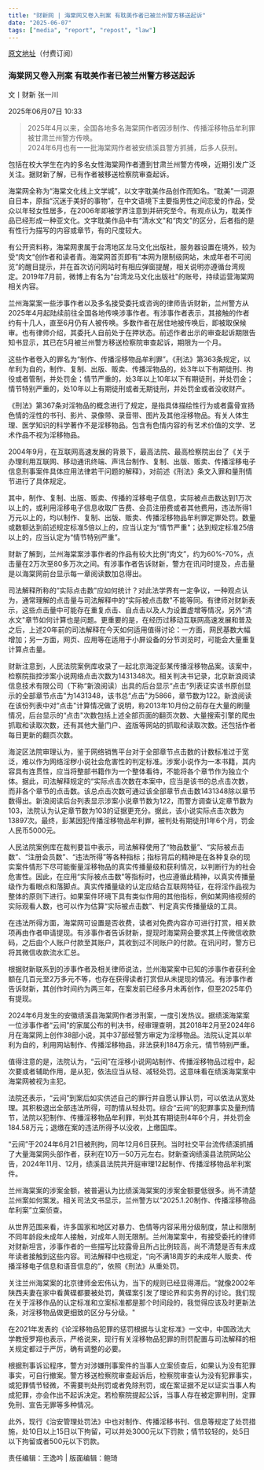 ```yaml
---
title: "财新网 | 海棠网又卷入刑案 有耽美作者已被兰州警方移送起诉" 
date: "2025-06-07"
tags: ["media", "report", "repost", "law"] 
---
```


[原文地址](https://china.caixin.com/2025-06-07/102328114.html)（付费订阅）

### 海棠网又卷入刑案 有耽美作者已被兰州警方移送起诉

文丨财新 张一川

2025年06月07日 10:33

> 2025年4月以来，全国各地多名海棠网作者因涉制作、传播淫移物品牟利罪被甘肃兰州警方传唤。  
> 2024年6月也有一一批海棠网作者被安绩溪县警方抓捕，后多人获刑。

包括在校大学生在内的多名女性海棠网作者遭到甘肃兰州警方传唤，近期引发广泛关注。据财新了解，已有作者被移送检察院审查起诉。

海棠网全称为“海棠文化线上文学城”，以文字耽美作品创作而知名。“耽美"一词源自日本，原指“沉迷于美好的事物”，在中文语境下主要指男性之间恋爱的作品，受众以年轻女性居多，在2006年即被学界注意到并研究至今。有观点认为，耽美作品已经形成一种亚文化。文字耽美作品中有“清水文"和“肉文"的区分，后者指的是有性行为描写的内容或章节，有的尺度较大。

有公开资料称，海棠网隶属于台湾地区龙马文化出版社，服务器设置在境外，较为受“肉文“创作者和读者青。海棠网首页即有“本网为限制级网站，未成年者不可阅览”的醒目提示，并在首次访问网站时有相应弹窗提醒，相关说明亦遵循台湾规定。2019年7月前，微博上有名为“台湾龙马文化出版社"的账号，持续运营海棠网相关内容。

兰州海棠案一些涉事作者以及多名接受委托或咨询的律师告诉财新，兰州警方从2025年4月起陆续前往全国各地传唤涉事作者。有涉事作者表示，其接触的作者约有十几人，直至6月仍有人被传唤。多数作者在居住地被传唤后，即被取保候审。也有律师介绍，其委托人自前处于在押状态。前述作者出示的审查起诉期限告知书显示，其已在5月被兰州警方移送检察院审查起诉，期限为一个月。

这些作者卷入的罪名为“制作、传播淫移物品牟利罪”。《刑法》第363条规定，以牟利为自的，制作、复制、出版、贩卖、传播淫物品的，处3年以下有期徒刑、拘役或者管制，并处罚金；情节严重的，处3年以上10年以下有期徒刑，并处罚金；情节特别严重的，处10年以上有期徒刑或者无期徒刑，并处罚金或者没收财产。

《刑法》第367条对淫物品的概念进行了规定，是指具体描绘性行为或者露骨宣扬色情的淫性的书刊、影片、录像带、录音带、图片及其他淫移物品。有关人体生理、医学知识的科学著作不是淫移物品。包含有色情内容的有艺术价值的文学、艺术作品不视为淫移物品。

2004年9月，在互联网高速发展的背景下，最高法院、最高检察院出台了《关于办理利用互联网、移动通讯终端、声讯台制作、复制、出版、贩卖、传播淫移电子信息刑事案件具体应用法律若干问题的解释》，对前述《刑法》条文入罪和量刑情节进行了具体规定。

其中，制作、复制、出版、贩卖、传播的淫移电子信息，实际被点击数达到1万次以上的，或利用淫移电子信息收取广告费、会员注册费或者其他费用，违法所得1万元以上的，均以制作、复制、出版、贩卖、传播淫移物品牟利罪定罪处罚。数量或数额达到前述规定标准5倍以上的，应当认定为“情节严重"；达到规定标准25倍以上的，应当认定为“情节特别严重”。

财新了解到，兰州海棠案涉事作者的作品有较大比例“肉文”，约为60%-70%，点击量在2万次至80多万次之间。有涉事作者告诉财新，警方在讯问时提及，点击量是以海棠网前台显示每一章阅读数加总得出。

司法解释所称的“实际点击数"应如何统计？对此法学界有一定争议，一种观点认为，通常理解的点击量与司法解释中的“实际被点击数"不能等同。有律师对财新表示，这些点击量中可能存在重复点击、自点击以及人为设置虚增等情况，另外“清水文"章节如何计算也是问题。更重要的是，在经历过移动互联网高速发展和普及之后，上述20年前的司法解释在今天如何适用值得讨论：一方面，网民基数大幅增加；另一方面，网页、应用等在适用于小屏设备的分节浏览时，可能会大量重复计算点击量。

财新注意到，人民法院案例库收录了一起北京海淀彭某传播淫移物品案。该案中，检察院指控涉案小说网络点击次数为1431348次。相关判决书记录，北京新浪阅读信息技术有限公司（下称“新浪阅读）出具的后台显示“点击“列表证实该书原创显示的全部章节点击"为1431348，该书总“点击"为5866，章节数为122。新浪阅读在该份列表中对“点击"计算情况做了说明，称2013年10月份之前存在大量的刷量情况，后台显示的“点击"次数包括上述全部页面的翻页次数、大量搜索引擎的爬虫抓取和读取次数，还有其他大量门户、盗版等网站的抓取和读取次数。还包括作者每日更新的翻页次数。

海淀区法院审理认为，鉴于网络销售平台对于全部章节点击数的计数标准过于宽泛，难以作为网络淫秽小说社会危害性的判定标准。涉案小说作为一本书籍，其内容具有连贯性，应当将整部书籍作为一个整体看待，不能将各个章节作为独立个体。据此，司法解释规定的“实际点击次数在本案中，应当是该书的总点击次数，而非各个章节的点击数。该总点击次数可通过该全部章节点击数1431348除以章节数得出。新浪阅读后台列表显示涉案小说章节数为122，而警方调查认定章节数为 103，法院认为认定章节数为103的证据更充分。据此，该小说实际点击次数为 13897次。最终，彭某因犯传播淫移物品牟利罪，被判处有期徒刑1年6个月，罚金人民币5000元。

人民法院案例库在裁判要旨中表示，司法解释使用了“物品数量”、“实际被点击数”、“注册会员数”、“违法所得”等各种指标；指标背后的精神是在各种复杂的现实案件情形下尽可能衡量淫移物品的真实传播量级和获利情况，以判断行为的社会危害性。因此，在应用“实际被点击数"等指标时，也应遵循此精神，以真实传播量级作为看眼点和落脚点。真实传播量级的认定应结合互联网特征，在将淫作品视为整体的原则下进行。如果案件环境下具有类似作用的其他指标，例如某网络视频的实际观看人数，也可以作为估算“实际被点击数”、判定真实传播量级的工具。

在违法所得方面，海棠网可设置是否收费，读者对免费内容亦可进行打赏，相关款项再由作者申请提现。有涉事作者告诉财新，提现时海棠网会要求其上传微信收款码，之后由个人账户付款至其账户，其收到过不同账户的付款。在讯问时，警方已将其微信收款流水汇总。

根据财新联系到的涉事作者及相关律师说法，兰州海棠案中已知的涉事作者获利金额在几百元至2万多元不等，也存在获得读者打赏但从未提现的情况。有涉事作者告诉财新，其创作时间约为两三年，在案发前已经多月未再创作，但至2025年仍有提现。

2024年6月发生的安徽绩溪县海棠网作者涉刑案，一度引发热议。据绩溪海棠案一位涉事作者“云间”的家属公布的判决书，经审理查明，其2018年2月至2024年6 月在海棠网上创作38部小说，其中37部经警方审定为淫移物品。法院认定其以牟利为自的，利用网站制作、传播淫移物品，非法获利184万余元，情节特别严重。

值得注意的是，法院认为，“云间”在淫移小说网站制作、传播淫移物品过程中，起次要或者辅助作用，是从犯，依法应当从轻、减轻处罚。这意味看在绩溪海棠案中海棠网被视为主犯。

法院还表示，“云间”到案后如实供述自己的罪行并自愿认罪认罚，可以依法从宽处理。其积极退出全部违法所得，可酌情从轻处罚。综合“云间”的犯罪事实及量刑情节，法院以犯制作、传播淫移物品牟利罪，判处其有期徒刑4年6个月，并处罚金184.58万元；退缴在案的违法所得予以没收，上缴国库。

“云间”于2024年6月21日被刑拘，同年12月6日获刑。当时社交平台流传绩溪抓捕了大量海棠网头部作者，获利在10万一50万元左右。财新查询绩溪县法院网站公告，2024年11月、12月，绩溪县法院共开庭审理12起制作、传播淫移物品牟利案件。

兰州海棠案的涉案金额，被普遍认为比绩溪海棠案的涉案金额要低很多。尚不清楚兰州案如何案发。相关司法文书显示，兰州警方以“2025.1.20制作、传播淫移物品牟利案”立案侦查。

从世界范围来看，许多国家和地区对暴力、色情等内容采用分级制度，禁止和限制不同年龄段未成年人接触，对成年人则无限制。兰州海棠案中，有接受委托的律师对财新坦言，涉事作者的一些描写比较露骨且所占比例较高，尚不清楚是否有未成年读者接触到这些内容。司法解释中也规定，“向不满18周岁的未成年人贩卖、传播淫移电子信息和语音信息的”，依照《刑法》从重处罚。

关注兰州海棠案的北京律师金宏伟认为，当下的规则已经显得滞后。“就像2002年陕西夫妻在家中看黄碟都要被处罚，黄碟案引发了理论界和实务界的讨论。我们现在关于淫移作品的认定标准和立案标准都是那个时间段的，我觉得应该及时更新法条，对淫移物品做更细致的区分与分级。"

在2021年发表的《论淫移物品犯罪的惩罚根据与认定标准》一文中，中国政法大学教授罗翔也表示，严格说来，现行有关淫移物品犯罪的刑罚配置与司法解释的相关规定都过于严厉，确有调整的必要。

根据刑事诉讼程序，警方对涉嫌刑事案件的当事人立案侦查后，如果认为没有犯罪事实，可自行撤案。警方移送检察院审查起诉后，检察院审查认为没有犯罪事实，或犯罪情节轻微，不需要判处刑罚或者免除刑罚，或在案证据不足以证实当事人构成犯罪，亦会作出不起诉决定。若检察院提起公诉，当事人存在被定罪判刑，定罪免刑、宣告无罪等多种情况。

此外，现行《治安管理处罚法》中也对制作、传播淫移书刊、信息等规定了处罚措施，处10日以上15日以下拘留，可以并处3000元以下罚款；情节较轻的，处5日以下拘留或者500元以下罚款。

责任编辑：王逸吟 | 版面编辑：鲍琦
